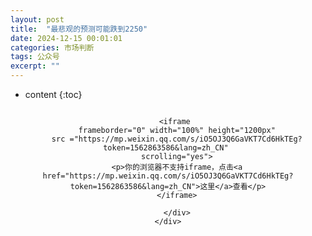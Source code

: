 ```yaml
---
layout: post
title:  "最悲观的预测可能跌到2250"
date: 2024-12-15 00:01:01
categories: 市场判断
tags: 公众号
excerpt: ""
---
```


* content
{:toc}


<div align="center" style="margin: 0 auto;">
    <div style="width: 100%;height: 1200px;overflow: hidden;border: 0px;">
        <div style="width: 100%;height: 1200px;margin:-0px 0px 0px;">

        <iframe 
        frameborder="0" width="100%" height="1200px"
        src ="https://mp.weixin.qq.com/s/iO5OJ3Q6GaVKT7Cd6HkTEg?token=1562863586&lang=zh_CN" 
        scrolling="yes">
        <p>你的浏览器不支持iframe，点击<a href="https://mp.weixin.qq.com/s/iO5OJ3Q6GaVKT7Cd6HkTEg?token=1562863586&lang=zh_CN">这里</a>查看</p>
        </iframe>

        </div>
    </div>
</div>












